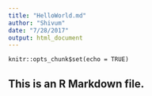 ```yaml
---
title: "HelloWorld.md"
author: "Shivum"
date: "7/28/2017"
output: html_document
---
```


```{r setup, include=FALSE}
knitr::opts_chunk$set(echo = TRUE)
```



## This is an R Markdown file. 